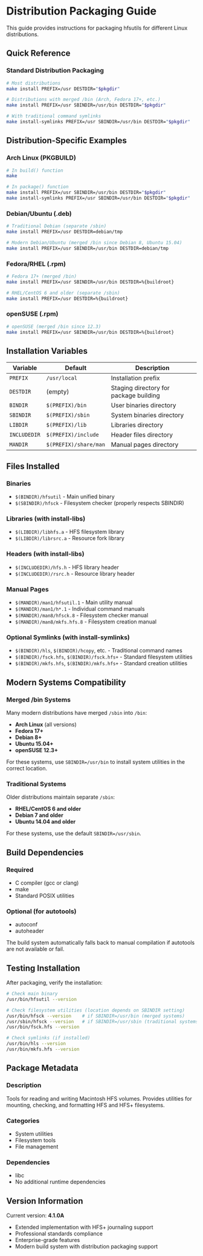 # Distribution Packaging Guide

This guide provides instructions for packaging hfsutils for different Linux distributions.

## Quick Reference

### Standard Distribution Packaging
```bash
# Most distributions
make install PREFIX=/usr DESTDIR="$pkgdir"

# Distributions with merged /bin (Arch, Fedora 17+, etc.)
make install PREFIX=/usr SBINDIR=/usr/bin DESTDIR="$pkgdir"

# With traditional command symlinks
make install-symlinks PREFIX=/usr SBINDIR=/usr/bin DESTDIR="$pkgdir"
```

## Distribution-Specific Examples

### Arch Linux (PKGBUILD)
```bash
# In build() function
make

# In package() function
make install PREFIX=/usr SBINDIR=/usr/bin DESTDIR="$pkgdir"
make install-symlinks PREFIX=/usr SBINDIR=/usr/bin DESTDIR="$pkgdir"
```

### Debian/Ubuntu (.deb)
```bash
# Traditional Debian (separate /sbin)
make install PREFIX=/usr DESTDIR=debian/tmp

# Modern Debian/Ubuntu (merged /bin since Debian 8, Ubuntu 15.04)
make install PREFIX=/usr SBINDIR=/usr/bin DESTDIR=debian/tmp
```

### Fedora/RHEL (.rpm)
```bash
# Fedora 17+ (merged /bin)
make install PREFIX=/usr SBINDIR=/usr/bin DESTDIR=%{buildroot}

# RHEL/CentOS 6 and older (separate /sbin)
make install PREFIX=/usr DESTDIR=%{buildroot}
```

### openSUSE (.rpm)
```bash
# openSUSE (merged /bin since 12.3)
make install PREFIX=/usr SBINDIR=/usr/bin DESTDIR=%{buildroot}
```

## Installation Variables

| Variable | Default | Description |
|----------|---------|-------------|
| `PREFIX` | `/usr/local` | Installation prefix |
| `DESTDIR` | (empty) | Staging directory for package building |
| `BINDIR` | `$(PREFIX)/bin` | User binaries directory |
| `SBINDIR` | `$(PREFIX)/sbin` | System binaries directory |
| `LIBDIR` | `$(PREFIX)/lib` | Libraries directory |
| `INCLUDEDIR` | `$(PREFIX)/include` | Header files directory |
| `MANDIR` | `$(PREFIX)/share/man` | Manual pages directory |

## Files Installed

### Binaries
- `$(BINDIR)/hfsutil` - Main unified binary
- `$(SBINDIR)/hfsck` - Filesystem checker (properly respects SBINDIR)

### Libraries (with install-libs)
- `$(LIBDIR)/libhfs.a` - HFS filesystem library
- `$(LIBDIR)/librsrc.a` - Resource fork library

### Headers (with install-libs)
- `$(INCLUDEDIR)/hfs.h` - HFS library header
- `$(INCLUDEDIR)/rsrc.h` - Resource library header

### Manual Pages
- `$(MANDIR)/man1/hfsutil.1` - Main utility manual
- `$(MANDIR)/man1/h*.1` - Individual command manuals
- `$(MANDIR)/man8/hfsck.8` - Filesystem checker manual
- `$(MANDIR)/man8/mkfs.hfs.8` - Filesystem creation manual

### Optional Symlinks (with install-symlinks)
- `$(BINDIR)/hls`, `$(BINDIR)/hcopy`, etc. - Traditional command names
- `$(BINDIR)/fsck.hfs`, `$(BINDIR)/fsck.hfs+` - Standard filesystem utilities
- `$(BINDIR)/mkfs.hfs`, `$(BINDIR)/mkfs.hfs+` - Standard creation utilities

## Modern Systems Compatibility

### Merged /bin Systems
Many modern distributions have merged `/sbin` into `/bin`:
- **Arch Linux** (all versions)
- **Fedora 17+**
- **Debian 8+**
- **Ubuntu 15.04+**
- **openSUSE 12.3+**

For these systems, use `SBINDIR=/usr/bin` to install system utilities in the correct location.

### Traditional Systems
Older distributions maintain separate `/sbin`:
- **RHEL/CentOS 6 and older**
- **Debian 7 and older**
- **Ubuntu 14.04 and older**

For these systems, use the default `SBINDIR=/usr/sbin`.

## Build Dependencies

### Required
- C compiler (gcc or clang)
- make
- Standard POSIX utilities

### Optional (for autotools)
- autoconf
- autoheader

The build system automatically falls back to manual compilation if autotools are not available or fail.

## Testing Installation

After packaging, verify the installation:

```bash
# Check main binary
/usr/bin/hfsutil --version

# Check filesystem utilities (location depends on SBINDIR setting)
/usr/bin/hfsck --version    # if SBINDIR=/usr/bin (merged systems)
/usr/sbin/hfsck --version   # if SBINDIR=/usr/sbin (traditional systems)
/usr/bin/fsck.hfs --version

# Check symlinks (if installed)
/usr/bin/hls --version
/usr/bin/mkfs.hfs --version
```

## Package Metadata

### Description
Tools for reading and writing Macintosh HFS volumes. Provides utilities for mounting, checking, and formatting HFS and HFS+ filesystems.

### Categories
- System utilities
- Filesystem tools
- File management

### Dependencies
- libc
- No additional runtime dependencies

## Version Information

Current version: **4.1.0A**
- Extended implementation with HFS+ journaling support
- Professional standards compliance
- Enterprise-grade features
- Modern build system with distribution packaging support